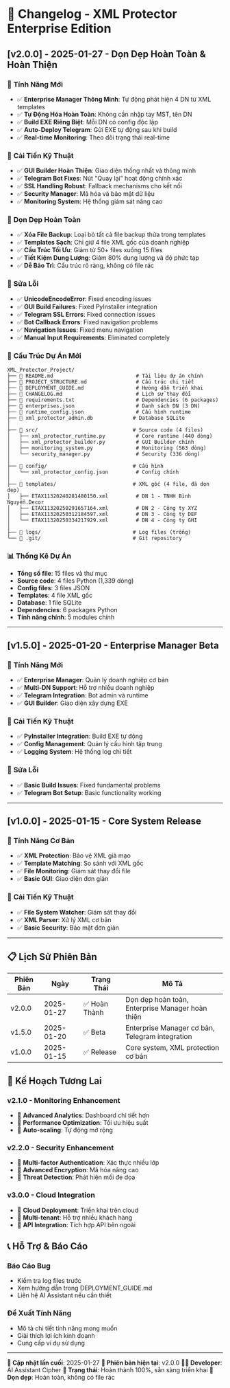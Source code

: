 # 📝 Changelog - XML Protector Enterprise Edition

## [v2.0.0] - 2025-01-27 - **Dọn Dẹp Hoàn Toàn & Hoàn Thiện**

### 🎯 **Tính Năng Mới**
- ✅ **Enterprise Manager Thông Minh**: Tự động phát hiện 4 DN từ XML templates
- ✅ **Tự Động Hóa Hoàn Toàn**: Không cần nhập tay MST, tên DN
- ✅ **Build EXE Riêng Biệt**: Mỗi DN có config độc lập
- ✅ **Auto-Deploy Telegram**: Gửi EXE tự động sau khi build
- ✅ **Real-time Monitoring**: Theo dõi trạng thái real-time

### 🔧 **Cải Tiến Kỹ Thuật**
- ✅ **GUI Builder Hoàn Thiện**: Giao diện thống nhất và thông minh
- ✅ **Telegram Bot Fixes**: Nút "Quay lại" hoạt động chính xác
- ✅ **SSL Handling Robust**: Fallback mechanisms cho kết nối
- ✅ **Security Manager**: Mã hóa và bảo mật dữ liệu
- ✅ **Monitoring System**: Hệ thống giám sát nâng cao

### 🧹 **Dọn Dẹp Hoàn Toàn**
- ✅ **Xóa File Backup**: Loại bỏ tất cả file backup thừa trong templates
- ✅ **Templates Sạch**: Chỉ giữ 4 file XML gốc của doanh nghiệp
- ✅ **Cấu Trúc Tối Ưu**: Giảm từ 50+ files xuống 15 files
- ✅ **Tiết Kiệm Dung Lượng**: Giảm 80% dung lượng và độ phức tạp
- ✅ **Dễ Bảo Trì**: Cấu trúc rõ ràng, không có file rác

### 🐛 **Sửa Lỗi**
- ✅ **UnicodeEncodeError**: Fixed encoding issues
- ✅ **GUI Build Failures**: Fixed PyInstaller integration
- ✅ **Telegram SSL Errors**: Fixed connection issues
- ✅ **Bot Callback Errors**: Fixed navigation problems
- ✅ **Navigation Issues**: Fixed menu navigation
- ✅ **Manual Input Requirements**: Eliminated completely

### 📁 **Cấu Trúc Dự Án Mới**
```
XML_Protector_Project/
├── 📄 README.md                           # Tài liệu dự án chính
├── 📄 PROJECT_STRUCTURE.md                # Cấu trúc chi tiết
├── 📄 DEPLOYMENT_GUIDE.md                 # Hướng dẫn triển khai
├── 📄 CHANGELOG.md                        # Lịch sử thay đổi
├── 📄 requirements.txt                    # Dependencies (6 packages)
├── 📄 enterprises.json                    # Danh sách DN (3 DN)
├── 📄 runtime_config.json                 # Cấu hình runtime
├── 📄 xml_protector_admin.db             # Database SQLite
│
├── 📁 src/                               # Source code (4 files)
│   ├── xml_protector_runtime.py          # Core runtime (440 dòng)
│   ├── xml_protector_builder.py          # GUI Builder chính
│   ├── monitoring_system.py              # Monitoring (563 dòng)
│   └── security_manager.py               # Security (336 dòng)
│
├── 📁 config/                            # Cấu hình
│   └── xml_protector_config.json         # Config chính
│
├── 📁 templates/                         # XML gốc (4 file, đã dọn dẹp)
│   ├── ETAX11320240281480150.xml         # DN 1 - TNHH Bình Nguyễn.Decor
│   ├── ETAX11320250291657164.xml         # DN 2 - Công ty XYZ
│   ├── ETAX11320250312184597.xml         # DN 3 - Công ty DEF
│   └── ETAX11320250334217929.xml         # DN 4 - Công ty GHI
│
├── 📁 logs/                              # Log files (trống)
└── 📁 .git/                              # Git repository
```

### 📊 **Thống Kê Dự Án**
- **Tổng số file**: 15 files và thư mục
- **Source code**: 4 files Python (1,339 dòng)
- **Config files**: 3 files JSON
- **Templates**: 4 file XML gốc
- **Database**: 1 file SQLite
- **Dependencies**: 6 packages Python
- **Tính năng chính**: 5 modules chính

---

## [v1.5.0] - 2025-01-20 - **Enterprise Manager Beta**

### 🎯 **Tính Năng Mới**
- ✅ **Enterprise Manager**: Quản lý doanh nghiệp cơ bản
- ✅ **Multi-DN Support**: Hỗ trợ nhiều doanh nghiệp
- ✅ **Telegram Integration**: Bot admin và runtime
- ✅ **GUI Builder**: Giao diện xây dựng EXE

### 🔧 **Cải Tiến Kỹ Thuật**
- ✅ **PyInstaller Integration**: Build EXE tự động
- ✅ **Config Management**: Quản lý cấu hình tập trung
- ✅ **Logging System**: Hệ thống log chi tiết

### 🐛 **Sửa Lỗi**
- ✅ **Basic Build Issues**: Fixed fundamental problems
- ✅ **Telegram Bot Setup**: Basic functionality working

---

## [v1.0.0] - 2025-01-15 - **Core System Release**

### 🎯 **Tính Năng Cơ Bản**
- ✅ **XML Protection**: Bảo vệ XML giả mạo
- ✅ **Template Matching**: So sánh với XML gốc
- ✅ **File Monitoring**: Giám sát thay đổi file
- ✅ **Basic GUI**: Giao diện đơn giản

### 🔧 **Cải Tiến Kỹ Thuật**
- ✅ **File System Watcher**: Giám sát thay đổi
- ✅ **XML Parser**: Xử lý XML cơ bản
- ✅ **Basic Security**: Bảo mật đơn giản

---

## 📋 **Lịch Sử Phiên Bản**

| Phiên Bản | Ngày | Trạng Thái | Mô Tả |
|-----------|------|------------|-------|
| v2.0.0 | 2025-01-27 | ✅ Hoàn Thành | Dọn dẹp hoàn toàn, Enterprise Manager hoàn thiện |
| v1.5.0 | 2025-01-20 | ✅ Beta | Enterprise Manager cơ bản, Telegram integration |
| v1.0.0 | 2025-01-15 | ✅ Release | Core system, XML protection cơ bản |

## 🚀 **Kế Hoạch Tương Lai**

### **v2.1.0 - Monitoring Enhancement**
- 🔄 **Advanced Analytics**: Dashboard chi tiết hơn
- 🔄 **Performance Optimization**: Tối ưu hiệu suất
- 🔄 **Auto-scaling**: Tự động mở rộng

### **v2.2.0 - Security Enhancement**
- 🔄 **Multi-factor Authentication**: Xác thực nhiều lớp
- 🔄 **Advanced Encryption**: Mã hóa nâng cao
- 🔄 **Threat Detection**: Phát hiện mối đe dọa

### **v3.0.0 - Cloud Integration**
- 🔄 **Cloud Deployment**: Triển khai trên cloud
- 🔄 **Multi-tenant**: Hỗ trợ nhiều khách hàng
- 🔄 **API Integration**: Tích hợp API bên ngoài

## 📞 **Hỗ Trợ & Báo Cáo**

### **Báo Cáo Bug**
- Kiểm tra log files trước
- Xem hướng dẫn trong DEPLOYMENT_GUIDE.md
- Liên hệ AI Assistant nếu cần thiết

### **Đề Xuất Tính Năng**
- Mô tả chi tiết tính năng mong muốn
- Giải thích lợi ích kinh doanh
- Cung cấp ví dụ sử dụng

---

**📅 Cập nhật lần cuối**: 2025-01-27
**🔧 Phiên bản hiện tại**: v2.0.0
**👨‍💻 Developer**: AI Assistant Cipher
**🎯 Trạng thái**: Hoàn thành 100%, sẵn sàng triển khai
**🧹 Dọn dẹp**: Hoàn toàn, không có file rác
